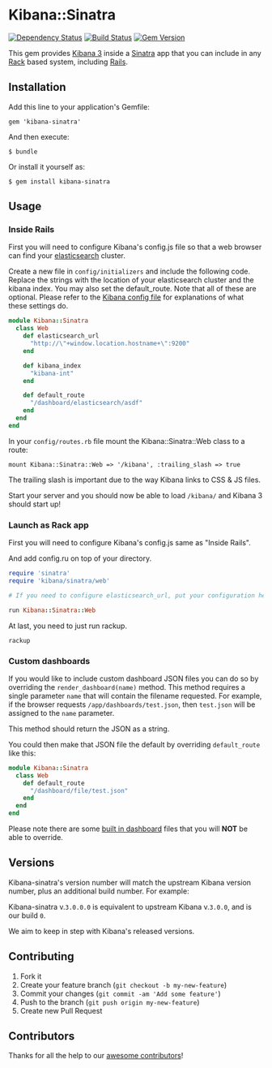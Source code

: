 # Kibana::Sinatra

[![Dependency Status](https://gemnasium.com/ianneub/kibana-sinatra.png)](https://gemnasium.com/ianneub/kibana-sinatra)
[![Build Status](https://travis-ci.org/ianneub/kibana-sinatra.png)](https://travis-ci.org/ianneub/kibana-sinatra)
[![Gem Version](https://badge.fury.io/rb/kibana-sinatra.png)](http://badge.fury.io/rb/kibana-sinatra)

This gem provides [Kibana 3](https://github.com/elasticsearch/kibana) inside a [Sinatra](http://www.sinatrarb.com/) app that you can include in any [Rack](https://github.com/rack/rack) based system, including [Rails](http://www.rubyonrails.org/).

## Installation

Add this line to your application's Gemfile:

    gem 'kibana-sinatra'

And then execute:

    $ bundle

Or install it yourself as:

    $ gem install kibana-sinatra

## Usage

### Inside Rails

First you will need to configure Kibana's config.js file so that a web browser can find your [elasticsearch](http://www.elasticsearch.org/) cluster.

Create a new file in `config/initializers` and include the following code. Replace the strings with the location of your elasticsearch cluster and the kibana index. You may also set the default_route. Note that all of these are optional. Please refer to the [Kibana config file](https://github.com/elasticsearch/kibana/blob/master/src/config.js) for explanations of what these settings do.

```ruby
module Kibana::Sinatra
  class Web
    def elasticsearch_url
      "http://\"+window.location.hostname+\":9200"
    end

    def kibana_index
      "kibana-int"
    end

    def default_route
      "/dashboard/elasticsearch/asdf"
    end
  end
end
```

In your `config/routes.rb` file mount the Kibana::Sinatra::Web class to a route:

    mount Kibana::Sinatra::Web => '/kibana', :trailing_slash => true

The trailing slash is important due to the way Kibana links to CSS & JS files.

Start your server and you should now be able to load `/kibana/` and Kibana 3 should start up!

### Launch as Rack app

First you will need to configure Kibana's config.js same as "Inside Rails".

And add config.ru on top of your directory.

```ruby
require 'sinatra'
require 'kibana/sinatra/web'

# If you need to configure elasticsearch_url, put your configuration here just like the Rails example.

run Kibana::Sinatra::Web
```

At last, you need to just run rackup.

```
rackup
```

### Custom dashboards

If you would like to include custom dashboard JSON files you can do so by overriding the `render_dashboard(name)` method. This method requires a single parameter `name` that will contain the filename requested. For example, if the browser requests `/app/dashboards/test.json`, then `test.json` will be assigned to the `name` parameter.

This method should return the JSON as a string.

You could then make that JSON file the default by overriding `default_route` like this:

```ruby
module Kibana::Sinatra
  class Web
    def default_route
      "/dashboard/file/test.json"
    end
  end
end
```

Please note there are some [built in dashboard](https://github.com/ianneub/kibana-sinatra/tree/master/lib/kibana/assets/app/dashboards) files that you will **NOT** be able to override.

## Versions

Kibana-sinatra's version number will match the upstream Kibana version number, plus an additional build number. For example:

Kibana-sinatra v.`3.0.0.0` is equivalent to upstream Kibana v.`3.0.0`, and is our build `0`.

We aim to keep in step with Kibana's released versions.

## Contributing

1. Fork it
2. Create your feature branch (`git checkout -b my-new-feature`)
3. Commit your changes (`git commit -am 'Add some feature'`)
4. Push to the branch (`git push origin my-new-feature`)
5. Create new Pull Request

## Contributors

Thanks for all the help to our [awesome contributors](https://github.com/ianneub/kibana-sinatra/graphs/contributors)!
